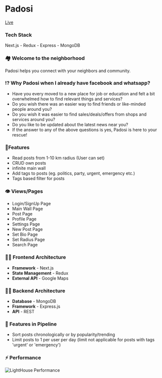 # Padosi

[Live](http://padosi-frontend.vercel.app/)

### Tech Stack
Next.js - Redux - Express - MongoDB

### 🏘 Welcome to the neighborhood

Padosi helps you connect with your neighbors and community.

### ⁉ Why Padosi when I already have facebook and whatsapp?
- Have you every moved to a new place for job or education and felt a bit overwhelmed how to find relevant things and services?
- Do you wish there was an easier way to find friends or like-minded people around you?
- Do you wish it was easier to find sales/deals/offers from shops and services around you?
- Do you like to be updated about the latest news near you?
- If the answer to any of the above questions is yes, Padosi is here to your rescue!

### 🌟Features
- Read posts from 1-10 km radius (User can set)
- CRUD own posts
- infinite main wall
- Add tags to posts (eg. politics, party, urgent, emergency etc.)
- Tags based filter for posts

### 👁 Views/Pages
- Login/SignUp Page
- Main Wall Page
- Post Page
- Profile Page
- Settings Page
- New Post Page
- Set Bio Page
- Set Radius Page
- Search Page

### 👨‍💻 Frontend Architecture
- **Framework** - Next.js
- **State Management** - Redux
- **External API** - Google Maps

### 👨‍💻 Backend Architecture
- **Database** - MongoDB
- **Framework** - Express.js
- **API** - REST

### 🚀 Features in Pipeline
- Sort posts chronologically or by popularity/trending
- Limit posts to 1 per user per day (limit not applicable for posts with tags 'urgent' or 'emergency')

### ⚡ Performance
![LightHouse Performance](https://user-images.githubusercontent.com/85797189/126058155-65f306db-7595-40da-aa2c-0bc7400f6bc2.jpg)
